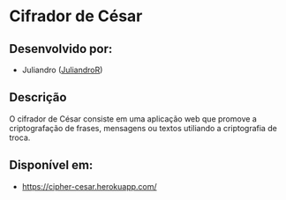 # Cifrador de César

## Desenvolvido por:
- Juliandro ([JuliandroR](https://github.com/JuliandroR))


## Descrição
O cifrador de César consiste em uma aplicação web que promove a criptografação de frases, mensagens ou textos utiliando 
a criptografia de troca.

## Disponível em:
- https://cipher-cesar.herokuapp.com/